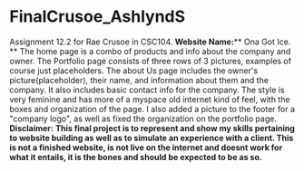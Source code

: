 # FinalCrusoe_AshlyndS
Assignment 12.2 for Rae Crusoe in CSC104. 
**Website Name:**** Ona Got Ice. **
The home page is a combo of products and info about the company and owner. 
The Portfolio page consists of three rows of 3 pictures, examples of course just placeholders. 
The about Us page includes the owner's picture(placeholder), their name, and information about them and the company. It also includes basic contact info for the company. The style is very feminine and has more of a myspace old internet kind of feel, with the boxes and organization of the page.
I also added a picture to the footer for a "company logo", as well as fixed the organization on the portfolio page.
**Disclaimer:**
**This final project is to represent and show my skills pertaining to website building as well as to simulate an experience with a client. This is not a finished website, is not live on the internet and doesnt work for what it entails, it is the bones and should be expected to be as so.**
